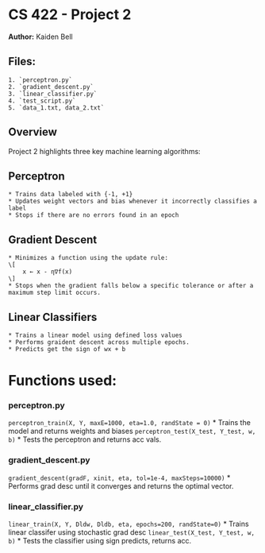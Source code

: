# CS 422 - Project 2

**Author:** Kaiden Bell

## Files:
    1. `perceptron.py`
    2. `gradient_descent.py`
    3. `linear_classifier.py`
    4. `test_script.py`
    5. `data_1.txt, data_2.txt`

## Overview

Project 2 highlights three key machine learning algorithms:

## **Perceptron**
    * Trains data labeled with {-1, +1}
    * Updates weight vectors and bias whenever it incorrectly classifies a label
    * Stops if there are no errors found in an epoch

## **Gradient Descent**
    * Minimizes a function using the update rule:
    \[
        x ← x - η∇f(x)
    \]
    * Stops when the gradient falls below a specific tolerance or after a maximum step limit occurs.

## **Linear Classifiers**
    * Trains a linear model using defined loss values
    * Performs graident descent across multiple epochs.
    * Predicts get the sign of wx + b

#  Functions used:

### **perceptron.py**

`perceptron_train(X, Y, maxE=1000, eta=1.0, randState = 0)`
    * Trains the model and returns weights and biases
`perceptron_test(X_test, Y_test, w, b)` 
    * Tests the perceptron and returns acc vals.

### **gradient_descent.py** 
`gradient_descent(gradF, xinit, eta, tol=1e-4, maxSteps=10000)`
    * Performs grad desc until it converges and returns the optimal vector.

### **linear_classifier.py**

`linear_train(X, Y, Dldw, Dldb, eta, epochs=200, randState=0)` 
    * Trains linear classifer using stochastic grad desc
`linear_test(X_test, Y_test, w, b)` 
    * Tests the classifier using sign predicts, returns acc.

